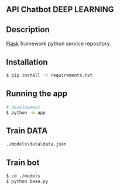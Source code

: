 ## API Chatbot DEEP LEARNING

## Description

[Flask](https://github.com/Hoanle396/deep-flask-chatbot) framework python service repository.

## Installation

```bash
$ pip install -r requirements.txt
```

## Running the app

```bash
# development
$ python -m app
```

## Train DATA

```bash
./models\data\data.json
```
## Train bot

```bash
$ cd ./models
$ python base.py
```
